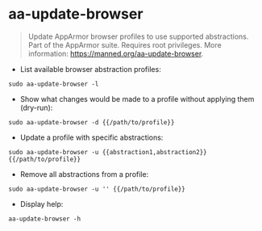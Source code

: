 # aa-update-browser

> Update AppArmor browser profiles to use supported abstractions.
> Part of the AppArmor suite.
> Requires root privileges.
> More information: <https://manned.org/aa-update-browser>.

- List available browser abstraction profiles:

`sudo aa-update-browser -l`

- Show what changes would be made to a profile without applying them (dry-run):

`sudo aa-update-browser -d {{/path/to/profile}}`

- Update a profile with specific abstractions:

`sudo aa-update-browser -u {{abstraction1,abstraction2}} {{/path/to/profile}}`

- Remove all abstractions from a profile:

`sudo aa-update-browser -u '' {{/path/to/profile}}`

- Display help:

`aa-update-browser -h`
